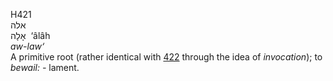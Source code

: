 <body>
  <p>H421<br>  אלה  <br> אָלָה  ‎  ‘âlâh  <br><i>aw-law‘ </i><br>A primitive root (rather identical with <a href="h0422.htm">422</a> through the idea of <i>invocation</i>); to <i>bewail: - </i>lament.<br></p>
 </body>